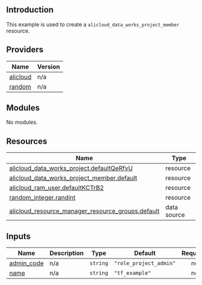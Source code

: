 ## Introduction

This example is used to create a `alicloud_data_works_project_member` resource.

<!-- BEGIN_TF_DOCS -->
## Providers

| Name | Version |
|------|---------|
| <a name="provider_alicloud"></a> [alicloud](#provider\_alicloud) | n/a |
| <a name="provider_random"></a> [random](#provider\_random) | n/a |

## Modules

No modules.

## Resources

| Name | Type |
|------|------|
| [alicloud_data_works_project.defaultQeRfvU](https://registry.terraform.io/providers/aliyun/alicloud/latest/docs/resources/data_works_project) | resource |
| [alicloud_data_works_project_member.default](https://registry.terraform.io/providers/aliyun/alicloud/latest/docs/resources/data_works_project_member) | resource |
| [alicloud_ram_user.defaultKCTrB2](https://registry.terraform.io/providers/aliyun/alicloud/latest/docs/resources/ram_user) | resource |
| [random_integer.randint](https://registry.terraform.io/providers/hashicorp/random/latest/docs/resources/integer) | resource |
| [alicloud_resource_manager_resource_groups.default](https://registry.terraform.io/providers/aliyun/alicloud/latest/docs/data-sources/resource_manager_resource_groups) | data source |

## Inputs

| Name | Description | Type | Default | Required |
|------|-------------|------|---------|:--------:|
| <a name="input_admin_code"></a> [admin\_code](#input\_admin\_code) | n/a | `string` | `"role_project_admin"` | no |
| <a name="input_name"></a> [name](#input\_name) | n/a | `string` | `"tf_example"` | no |
<!-- END_TF_DOCS -->
